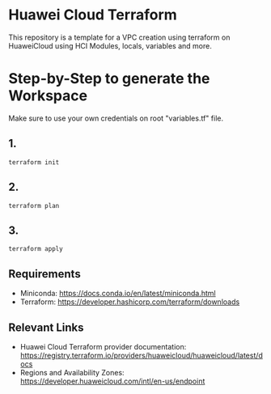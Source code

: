 # Huawei Cloud Terraform

This repository is a template for a VPC creation using terraform on HuaweiCloud using HCI
Modules, locals, variables and more.

# Step-by-Step to generate the Workspace

Make sure to use your own credentials on root "variables.tf" file. 

## 1. 

    terraform init

## 2. 

    terraform plan

## 3. 

    terraform apply


## Requirements

- Miniconda: <https://docs.conda.io/en/latest/miniconda.html>
- Terraform: <https://developer.hashicorp.com/terraform/downloads>


## Relevant Links

- Huawei Cloud Terraform provider documentation:
  <https://registry.terraform.io/providers/huaweicloud/huaweicloud/latest/docs>
- Regions and Availability Zones:
  <https://developer.huaweicloud.com/intl/en-us/endpoint>
